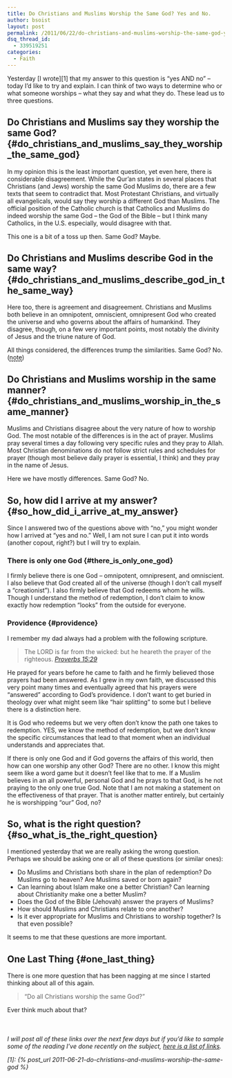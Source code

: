 ```yaml
---
title: Do Christians and Muslims Worship the Same God? Yes and No.
author: bsoist
layout: post
permalink: /2011/06/22/do-christians-and-muslims-worship-the-same-god-yes-and-no/
dsq_thread_id:
  - 339519251
categories:
  - Faith
---
```

Yesterday [I wrote][1] that my answer to this question is &#8220;yes AND no&#8221; &#8211; today I&#8217;d like to try and explain. I can think of two ways to determine who or what someone worships &#8211; what they say and what they do. These lead us to three questions.

## Do Christians and Muslims say they worship the same God? {#do_christians_and_muslims_say_they_worship_the_same_god}

In my opinion this is the least important question, yet even here, there is considerable disagreement. While the Qur&#8217;an states in several places that Christians (and Jews) worship the same God Muslims do, there are a few texts that seem to contradict that. Most Protestant Christians, and virtually all evangelicals, would say they worship a different God than Muslims. The official position of the Catholic church is that Catholics and Muslims do indeed worship the same God &#8211; the God of the Bible &#8211; but I think many Catholics, in the U.S. especially, would disagree with that.

This one is a bit of a toss up then. Same God? Maybe.

## Do Christians and Muslims describe God in the same way? {#do_christians_and_muslims_describe_god_in_the_same_way}

Here too, there is agreement and disagreement. Christians and Muslims both believe in an omnipotent, omniscient, omnipresent God who created the universe and who governs about the affairs of humankind. They disagree, though, on a few very important points, most notably the divinity of Jesus and the triune nature of God. 

All things considered, the differences trump the similarities. Same God? No. (<abbr style="cursor:help;border-bottom:1px dashed #000;" title="If you want to answer this question on the basis of logic alone, and you take the phrase &#8220;son of God&#8221; at face value, the game is over right here. God the &#8220;Father&#8221; cannot be the same God who &#8220;cannot beget.&#8221;">note</abbr>)

## Do Christians and Muslims worship in the same manner? {#do_christians_and_muslims_worship_in_the_same_manner}

Muslims and Christians disagree about the very nature of how to worship God. The most notable of the differences is in the act of prayer. Muslims pray several times a day following very specific rules and they pray to Allah. Most Christian denominations do not follow strict rules and schedules for prayer (though most believe daily prayer is essential, I think) and they pray in the name of Jesus. 

Here we have mostly differences. Same God? No.

## So, how did I arrive at my answer? {#so_how_did_i_arrive_at_my_answer}

Since I answered two of the questions above with &#8220;no,&#8221; you might wonder how I arrived at &#8220;yes and no.&#8221; Well, I am not sure I can put it into words (another copout, right?) but I will try to explain.

### There is only one God {#there_is_only_one_god}

I firmly believe there is one God &#8211; omnipotent, omnipresent, and omniscient. I also believe that God created all of the universe (though I don&#8217;t call myself a &#8220;creationist&#8221;). I also firmly believe that God redeems whom he wills. Though I understand the method of redemption, I don&#8217;t claim to know exactly how redemption &#8220;looks&#8221; from the outside for everyone. 

### Providence {#providence}

I remember my dad always had a problem with the following scripture.

> The LORD is far from the wicked: but he heareth the prayer of the righteous. <cite><a href="http://www.biblegateway.com/passage/?search=Proverbs%2015:29&version=KJV;">Proverbs 15:29</a></cite>

He prayed for years before he came to faith and he firmly believed those prayers had been answered. As I grew in my own faith, we discussed this very point many times and eventually agreed that his prayers were &#8220;answered&#8221; according to God&#8217;s providence. I don&#8217;t want to get buried in theology over what might seem like &#8220;hair splitting&#8221; to some but I believe there is a distinction here.

It is God who redeems but we very often don&#8217;t know the path one takes to redemption. YES, we know the method of redemption, but we don&#8217;t know the specific circumstances that lead to that moment when an individual understands and appreciates that. 

If there is only one God and if God governs the affairs of this world, then how can one worship any other God? There are no other. I know this might seem like a word game but it doesn&#8217;t feel like that to me. If a Muslim believes in an all powerful, personal God and he prays to that God, is he not praying to the only one true God. Note that I am not making a statement on the effectiveness of that prayer. That is another matter entirely, but certainly he is worshipping &#8220;our&#8221; God, no?

## So, what is the right question? {#so_what_is_the_right_question}

I mentioned yesterday that we are really asking the wrong question. Perhaps we should be asking one or all of these questions (or similar ones):

  * Do Muslims and Christians both share in the plan of redemption? Do Muslims go to heaven? Are Muslims saved or born again?
  * Can learning about Islam make one a better Christian? Can learning about Christianity make one a better Muslim?
  * Does the God of the Bible (Jehovah) answer the prayers of Muslims?
  * How should Muslims and Christians relate to one another?
  * Is it ever appropriate for Muslims and Christians to worship together? Is that even possible?

It seems to me that these questions are more important.

## One Last Thing {#one_last_thing}

There is one more question that has been nagging at me since I started thinking about all of this again.

> &#8220;Do all Christians worship the same God?&#8221; 

Ever think much about that? 

<p style="margin-top:50px;">
  <em>I will post all of these links over the next few days but if you&#8217;d like to sample some of the reading I&#8217;ve done recently on the subject, <a href="http://delicious.com/bsoist/samegod">here is a list of links</a>.</p>

 [1]: {% post_url 2011-06-21-do-christians-and-muslims-worship-the-same-god %}

